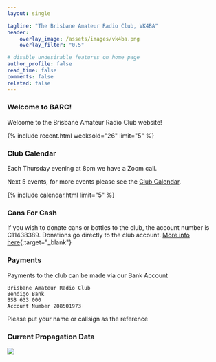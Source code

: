 ```yaml
---
layout: single

tagline: "The Brisbane Amateur Radio Club, VK4BA"
header:
    overlay_image: /assets/images/vk4ba.png
    overlay_filter: "0.5"

# disable undesirable features on home page
author_profile: false
read_time: false
comments: false
related: false
---
```



### Welcome to BARC!

Welcome to the Brisbane Amateur Radio Club website!

{% include recent.html weeksold="26" limit="5" %}

### Club Calendar

Each Thursday evening at 8pm we have a Zoom call.

Next 5 events, for more events please see the [Club Calendar](/calendar/).

{% include calendar.html limit="5" %}

### Cans For Cash
If you wish to donate cans or bottles to the club, the account number is C11438389.
Donations go directly to the club account.
[More info here](http://www.containersforchange.com.au/qld/how-it-works/){:target="_blank"}

### Payments
Payments to the club can be made via our Bank Account

```
Brisbane Amateur Radio Club
Bendigo Bank
BSB 633 000
Account Number 208501973
```
Please put your name or callsign as the reference

### Current Propagation Data

<a href="http://www.hamqsl.com/solar.html" title="Click to add Solar-Terrestrial Data to your website!">
    <img src="http://www.hamqsl.com/solar101vhfpic.php?muf=drwn" />
</a>

